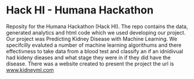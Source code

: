 # Hack HI - Humana Hackathon

Reposity for the Humana Hackathon (Hack HI). The repo contains the data, generated analytics and html code which we used developing our project. Our project was Predicting Kidney Disease with Machine Learning. We specifcilly evaluted a number of machine learning algorithums and there effectivness to take data from a blood test and classify an if an idnidivual had kideny dieases and what stage they were in if they did have the disease. There was a website created to present the project the url is www.kidneyml.com 
